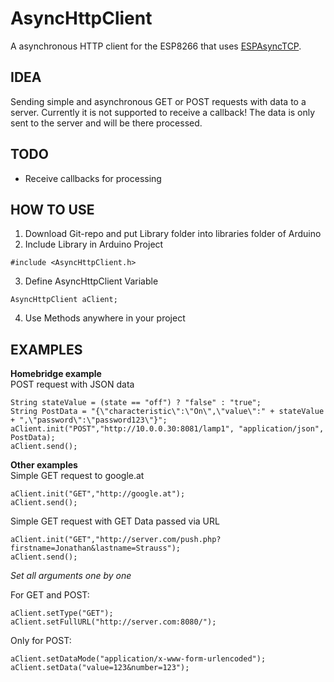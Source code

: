 AsyncHttpClient
===============
A asynchronous HTTP client for the ESP8266 that uses [ESPAsyncTCP](https://github.com/me-no-dev/ESPAsyncTCP).

IDEA
----
Sending simple and asynchronous GET or POST requests with data to a server.
Currently it is not supported to receive a callback! 
The data is only sent to the server and will be there processed.

TODO
----
* Receive callbacks for processing

HOW TO USE
----------

1. Download Git-repo and put Library folder into libraries folder of Arduino
2. Include Library in Arduino Project

```
#include <AsyncHttpClient.h>
```

3. Define AsyncHttpClient Variable

```
AsyncHttpClient aClient;
```

4. Use Methods anywhere in your project

EXAMPLES
--------

**Homebridge example**  
POST request with JSON data
```
String stateValue = (state == "off") ? "false" : "true";
String PostData = "{\"characteristic\":\"On\",\"value\":" + stateValue + ",\"password\":\"password123\"}";
aClient.init("POST","http://10.0.0.30:8081/lamp1", "application/json", PostData);
aClient.send();
```

**Other examples**  
Simple GET request to google.at
```
aClient.init("GET","http://google.at");
aClient.send();
```

Simple GET request with GET Data passed via URL
```
aClient.init("GET","http://server.com/push.php?firstname=Jonathan&lastname=Strauss");
aClient.send();
```

*Set all arguments one by one*

For GET and POST:
```
aClient.setType("GET");
aClient.setFullURL("http://server.com:8080/");
```

Only for POST:
```
aClient.setDataMode("application/x-www-form-urlencoded");
aClient.setData("value=123&number=123");
```